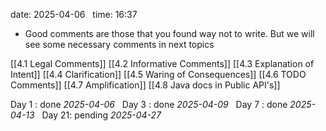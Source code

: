 date: 2025-04-06  
time: 16:37  

- Good comments are those that you found way not to write. But we will see some necessary comments in next topics


[[4.1 Legal Comments]]
[[4.2 Informative Comments]]
[[4.3 Explanation of Intent]]
[[4.4 Clarification]]
[[4.5 Waring of Consequences]]
[[4.6 TODO Comments]]
[[4.7 Amplification]]
[[4.8 Java docs in Public API's]]


Day 1 : done *2025-04-06*  
Day 3 : done *2025-04-09*  
Day 7 : done *2025-04-13*  
Day 21: pending *2025-04-27*